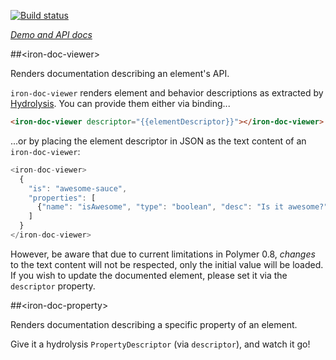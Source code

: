 
<!---

This README is automatically generated from the comments in these files:
iron-doc-property.html  iron-doc-viewer.html

Edit those files, and our readme bot will duplicate them over here!
Edit this file, and the bot will squash your changes :)

The bot does some handling of markdown. Please file a bug if it does the wrong
thing! https://github.com/PolymerLabs/tedium/issues

-->

[![Build status](https://travis-ci.org/PolymerElements/iron-doc-viewer.svg?branch=master)](https://travis-ci.org/PolymerElements/iron-doc-viewer)

_[Demo and API docs](https://elements.polymer-project.org/elements/iron-doc-viewer)_


##&lt;iron-doc-viewer&gt;

Renders documentation describing an element's API.

`iron-doc-viewer` renders element and behavior descriptions as extracted by
[Hydrolysis](https://github.com/PolymerLabs/hydrolysis). You can provide them
either via binding...

```html
<iron-doc-viewer descriptor="{{elementDescriptor}}"></iron-doc-viewer>
```

...or by placing the element descriptor in JSON as the text content of an
`iron-doc-viewer`:

```javascript
<iron-doc-viewer>
  {
    "is": "awesome-sauce",
    "properties": [
      {"name": "isAwesome", "type": "boolean", "desc": "Is it awesome?"},
    ]
  }
</iron-doc-viewer>
```

However, be aware that due to current limitations in Polymer 0.8, *changes* to
the text content will not be respected, only the initial value will be loaded.
If you wish to update the documented element, please set it via the `descriptor`
property.



##&lt;iron-doc-property&gt;

Renders documentation describing a specific property of an element.

Give it a hydrolysis `PropertyDescriptor` (via `descriptor`), and watch it go!


